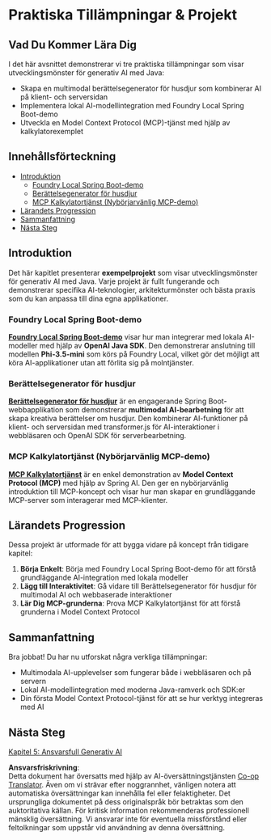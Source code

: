 <!--
CO_OP_TRANSLATOR_METADATA:
{
  "original_hash": "14c0a61ecc1cd2012a9c129236dfdf71",
  "translation_date": "2025-07-29T09:23:59+00:00",
  "source_file": "04-PracticalSamples/README.md",
  "language_code": "sv"
}
-->
# Praktiska Tillämpningar & Projekt

## Vad Du Kommer Lära Dig
I det här avsnittet demonstrerar vi tre praktiska tillämpningar som visar utvecklingsmönster för generativ AI med Java:
- Skapa en multimodal berättelsegenerator för husdjur som kombinerar AI på klient- och serversidan
- Implementera lokal AI-modellintegration med Foundry Local Spring Boot-demo
- Utveckla en Model Context Protocol (MCP)-tjänst med hjälp av kalkylatorexemplet

## Innehållsförteckning

- [Introduktion](../../../04-PracticalSamples)
  - [Foundry Local Spring Boot-demo](../../../04-PracticalSamples)
  - [Berättelsegenerator för husdjur](../../../04-PracticalSamples)
  - [MCP Kalkylatortjänst (Nybörjarvänlig MCP-demo)](../../../04-PracticalSamples)
- [Lärandets Progression](../../../04-PracticalSamples)
- [Sammanfattning](../../../04-PracticalSamples)
- [Nästa Steg](../../../04-PracticalSamples)

## Introduktion

Det här kapitlet presenterar **exempelprojekt** som visar utvecklingsmönster för generativ AI med Java. Varje projekt är fullt fungerande och demonstrerar specifika AI-teknologier, arkitekturmönster och bästa praxis som du kan anpassa till dina egna applikationer.

### Foundry Local Spring Boot-demo

**[Foundry Local Spring Boot-demo](foundrylocal/README.md)** visar hur man integrerar med lokala AI-modeller med hjälp av **OpenAI Java SDK**. Den demonstrerar anslutning till modellen **Phi-3.5-mini** som körs på Foundry Local, vilket gör det möjligt att köra AI-applikationer utan att förlita sig på molntjänster.

### Berättelsegenerator för husdjur

**[Berättelsegenerator för husdjur](petstory/README.md)** är en engagerande Spring Boot-webbapplikation som demonstrerar **multimodal AI-bearbetning** för att skapa kreativa berättelser om husdjur. Den kombinerar AI-funktioner på klient- och serversidan med transformer.js för AI-interaktioner i webbläsaren och OpenAI SDK för serverbearbetning.

### MCP Kalkylatortjänst (Nybörjarvänlig MCP-demo)

**[MCP Kalkylatortjänst](calculator/README.md)** är en enkel demonstration av **Model Context Protocol (MCP)** med hjälp av Spring AI. Den ger en nybörjarvänlig introduktion till MCP-koncept och visar hur man skapar en grundläggande MCP-server som interagerar med MCP-klienter.

## Lärandets Progression

Dessa projekt är utformade för att bygga vidare på koncept från tidigare kapitel:

1. **Börja Enkelt**: Börja med Foundry Local Spring Boot-demo för att förstå grundläggande AI-integration med lokala modeller
2. **Lägg till Interaktivitet**: Gå vidare till Berättelsegenerator för husdjur för multimodal AI och webbaserade interaktioner
3. **Lär Dig MCP-grunderna**: Prova MCP Kalkylatortjänst för att förstå grunderna i Model Context Protocol

## Sammanfattning

Bra jobbat! Du har nu utforskat några verkliga tillämpningar:

- Multimodala AI-upplevelser som fungerar både i webbläsaren och på servern
- Lokal AI-modellintegration med moderna Java-ramverk och SDK:er
- Din första Model Context Protocol-tjänst för att se hur verktyg integreras med AI

## Nästa Steg

[Kapitel 5: Ansvarsfull Generativ AI](../05-ResponsibleGenAI/README.md)

**Ansvarsfriskrivning**:  
Detta dokument har översatts med hjälp av AI-översättningstjänsten [Co-op Translator](https://github.com/Azure/co-op-translator). Även om vi strävar efter noggrannhet, vänligen notera att automatiska översättningar kan innehålla fel eller felaktigheter. Det ursprungliga dokumentet på dess originalspråk bör betraktas som den auktoritativa källan. För kritisk information rekommenderas professionell mänsklig översättning. Vi ansvarar inte för eventuella missförstånd eller feltolkningar som uppstår vid användning av denna översättning.